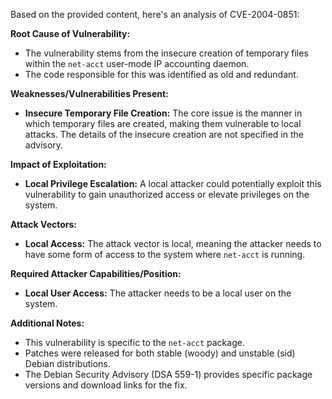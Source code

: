 Based on the provided content, here's an analysis of CVE-2004-0851:

**Root Cause of Vulnerability:**
- The vulnerability stems from the insecure creation of temporary files within the `net-acct` user-mode IP accounting daemon.
- The code responsible for this was identified as old and redundant.

**Weaknesses/Vulnerabilities Present:**
- **Insecure Temporary File Creation:** The core issue is the manner in which temporary files are created, making them vulnerable to local attacks. The details of the insecure creation are not specified in the advisory.

**Impact of Exploitation:**
- **Local Privilege Escalation:** A local attacker could potentially exploit this vulnerability to gain unauthorized access or elevate privileges on the system.

**Attack Vectors:**
- **Local Access:**  The attack vector is local, meaning the attacker needs to have some form of access to the system where `net-acct` is running.

**Required Attacker Capabilities/Position:**
- **Local User Access:** The attacker needs to be a local user on the system.

**Additional Notes:**
- This vulnerability is specific to the `net-acct` package.
- Patches were released for both stable (woody) and unstable (sid) Debian distributions.
- The Debian Security Advisory (DSA 559-1) provides specific package versions and download links for the fix.